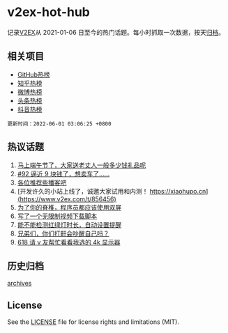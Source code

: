 # v2ex-hot-hub

 记录[V2EX](https://www.v2ex.com/)从 2021-01-06 日至今的热门话题。每小时抓取一次数据，按天[归档](archives)。
 
 ## 相关项目

- [GitHub热榜](https://github.com/lonnyzhang423/github-hot-hub)
- [知乎热榜](https://github.com/lonnyzhang423/zhihu-hot-hub)
- [微博热榜](https://github.com/lonnyzhang423/weibo-hot-hub)
- [头条热榜](https://github.com/lonnyzhang423/toutiao-hot-hub)
- [抖音热榜](https://github.com/lonnyzhang423/douyin-hot-hub)


 `更新时间：2022-06-01 03:06:25 +0800`

## 热议话题

1. [马上端午节了，大家送老丈人一般多少钱礼品呢](https://www.v2ex.com/t/856362)
1. [#92 逼近 9 块钱了，想卖车了……](https://www.v2ex.com/t/856405)
1. [各位推荐些播客吧](https://www.v2ex.com/t/856357)
1. [开发许久的小站上线了，诚邀大家试用和内测！ https://xiaohupo.cn](https://www.v2ex.com/t/856456)
1. [为了你的脊椎，程序员都应该使用双屏](https://www.v2ex.com/t/856383)
1. [写了一个无限制视频下载脚本](https://www.v2ex.com/t/856510)
1. [能不能检测红绿灯时长，自动设置提醒](https://www.v2ex.com/t/856361)
1. [兄弟们，你们打鼾会吵醒自己吗？](https://www.v2ex.com/t/856382)
1. [618 请 v 友帮忙看看我选的 4k 显示器](https://www.v2ex.com/t/856413)

## 历史归档

[archives](archives)

## License

See the [LICENSE](LICENSE) file for license rights and limitations (MIT).
